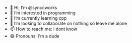 - 👋 Hi, I’m @synccworks
- 👀 I’m interested in programming
- 🌱 I’m currently learning cpp
- 💞️ I’m looking to collaborate on nothing so leave me alone
- 📫 How to reach me: i dont know
- 😄 Pronouns: i'm a dude

<!---
synccworks/synccworks is a ✨ special ✨ repository because its `README.md` (this file) appears on your GitHub profile.
You can click the Preview link to take a look at your changes.
--->
